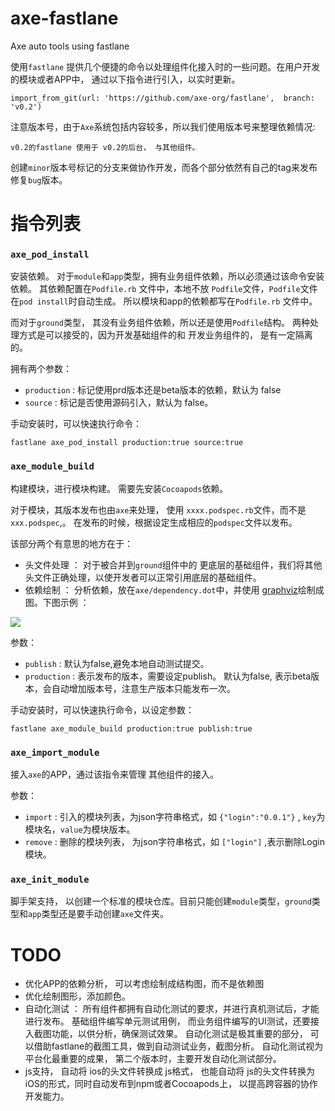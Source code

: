 # axe-fastlane

Axe auto tools using fastlane

使用`fastlane` 提供几个便捷的命令以处理组件化接入时的一些问题。在用户开发的模块或者APP中， 通过以下指令进行引入，以实时更新。

	import_from_git(url: 'https://github.com/axe-org/fastlane',  branch: 'v0.2')
	
注意版本号，由于`Axe`系统包括内容较多，所以我们使用版本号来整理依赖情况:

	v0.2的fastlane 使用于 v0.2的后台， 与其他组件。

 创建`minor`版本号标记的分支来做协作开发，而各个部分依然有自己的tag来发布修复`bug`版本。


# 指令列表 

### `axe_pod_install`

安装依赖。 对于`module`和`app`类型，拥有业务组件依赖，所以必须通过该命令安装依赖。 其依赖配置在`Podfile.rb` 文件中，本地不放 `Podfile`文件，`Podfile`文件在`pod install`时自动生成。 所以模块和app的依赖都写在`Podfile.rb` 文件中。

而对于`ground`类型， 其没有业务组件依赖，所以还是使用`Podfile`结构。 两种处理方式是可以接受的，因为开发基础组件的和 开发业务组件的， 是有一定隔离的。

拥有两个参数：

* `production` : 标记使用prd版本还是beta版本的依赖，默认为 false
* `source` : 标记是否使用源码引入，默认为 false。

手动安装时，可以快速执行命令： 

	fastlane axe_pod_install production:true source:true

### `axe_module_build`

构建模块，进行模块构建。 需要先安装`Cocoapods`依赖。

对于模块，其版本发布也由`axe`来处理， 使用 `xxxx.podspec.rb`文件，而不是`xxx.podspec`,。 在发布的时候，根据设定生成相应的`podspec`文件以发布。

该部分两个有意思的地方在于：

* 头文件处理 ： 对于被合并到`ground`组件中的 更底层的基础组件，我们将其他头文件正确处理，以使开发者可以正常引用底层的基础组件。
* 依赖绘制 ： 分析依赖，放在`axe/dependency.dot`中，并使用 [graphviz](http://www.graphviz.org)绘制成图。下图示例 ：

![](http://resource.luoxianming.cn/jOtC94LJ7y2GlzLjZzHnS.svg)

参数：

* `publish` : 默认为false,避免本地自动测试提交。
* `production` : 表示发布的版本，需要设定publish。 默认为false, 表示beta版本，会自动增加版本号，注意生产版本只能发布一次。

手动安装时，可以快速执行命令，以设定参数： 

	fastlane axe_module_build production:true publish:true

### `axe_import_module`

接入`axe`的APP，通过该指令来管理 其他组件的接入。

参数：

* `import` : 引入的模块列表，为json字符串格式，如 `{"login":"0.0.1"}` , `key`为模块名，`value`为模块版本。
* `remove` : 删除的模块列表， 为json字符串格式，如 `["login"]` ,表示删除Login模块。

### `axe_init_module`

脚手架支持， 以创建一个标准的模块仓库。目前只能创建`module`类型，`ground`类型和`app`类型还是要手动创建`axe`文件夹。

# TODO

* 优化APP的依赖分析， 可以考虑绘制成结构图，而不是依赖图
* 优化绘制图形，添加颜色。
*  自动化测试 ：  所有组件都拥有自动化测试的要求，并进行真机测试后，才能进行发布。  基础组件编写单元测试用例， 而业务组件编写的UI测试，还要接入截图功能，以供分析，确保测试效果。 自动化测试是极其重要的部分， 可以借助fastlane的截图工具，做到自动测试业务，截图分析。 自动化测试视为平台化最重要的成果， 第二个版本时，主要开发自动化测试部分。
* js支持， 自动将 ios的头文件转换成 js格式， 也能自动将 js的头文件转换为iOS的形式，同时自动发布到npm或者Cocoapods上， 以提高跨容器的协作开发能力。